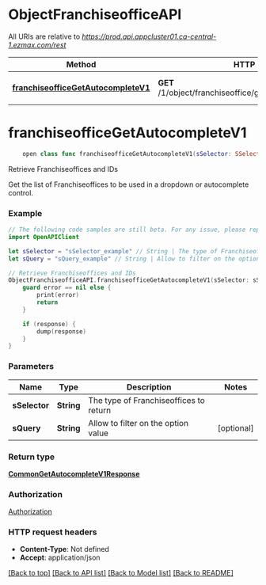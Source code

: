 # ObjectFranchiseofficeAPI

All URIs are relative to *https://prod.api.appcluster01.ca-central-1.ezmax.com/rest*

Method | HTTP request | Description
------------- | ------------- | -------------
[**franchiseofficeGetAutocompleteV1**](ObjectFranchiseofficeAPI.md#franchiseofficegetautocompletev1) | **GET** /1/object/franchiseoffice/getAutocomplete/{sSelector} | Retrieve Franchiseoffices and IDs


# **franchiseofficeGetAutocompleteV1**
```swift
    open class func franchiseofficeGetAutocompleteV1(sSelector: SSelector_franchiseofficeGetAutocompleteV1, sQuery: String? = nil, completion: @escaping (_ data: CommonGetAutocompleteV1Response?, _ error: Error?) -> Void)
```

Retrieve Franchiseoffices and IDs

Get the list of Franchiseoffices to be used in a dropdown or autocomplete control.

### Example 
```swift
// The following code samples are still beta. For any issue, please report via http://github.com/OpenAPITools/openapi-generator/issues/new
import OpenAPIClient

let sSelector = "sSelector_example" // String | The type of Franchiseoffices to return
let sQuery = "sQuery_example" // String | Allow to filter on the option value (optional)

// Retrieve Franchiseoffices and IDs
ObjectFranchiseofficeAPI.franchiseofficeGetAutocompleteV1(sSelector: sSelector, sQuery: sQuery) { (response, error) in
    guard error == nil else {
        print(error)
        return
    }

    if (response) {
        dump(response)
    }
}
```

### Parameters

Name | Type | Description  | Notes
------------- | ------------- | ------------- | -------------
 **sSelector** | **String** | The type of Franchiseoffices to return | 
 **sQuery** | **String** | Allow to filter on the option value | [optional] 

### Return type

[**CommonGetAutocompleteV1Response**](CommonGetAutocompleteV1Response.md)

### Authorization

[Authorization](../README.md#Authorization)

### HTTP request headers

 - **Content-Type**: Not defined
 - **Accept**: application/json

[[Back to top]](#) [[Back to API list]](../README.md#documentation-for-api-endpoints) [[Back to Model list]](../README.md#documentation-for-models) [[Back to README]](../README.md)

